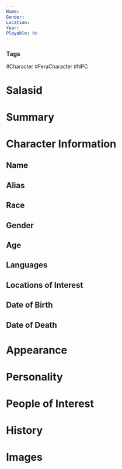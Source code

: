 ```yaml
---
Name: 
Gender: 
Location: 
Year: 
Playable: No
---
```


### Tags
#Character #FeraCharacter #NPC

# Salasid


# Summary


# Character Information

## Name

## Alias

## Race

## Gender

## Age

## Languages

## Locations of Interest

## Date of Birth

## Date of Death

# Appearance

# Personality

# People of Interest

# History

# Images
